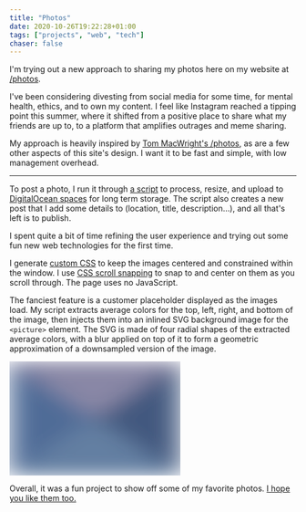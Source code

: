 ```yaml
---
title: "Photos"
date: 2020-10-26T19:22:28+01:00
tags: ["projects", "web", "tech"]
chaser: false
---
```


I'm trying out a new approach to sharing my photos here on my website at [/photos](/photos).

I've been considering divesting from social media for some time, for mental health, ethics, and to own my content. I feel like Instagram reached a tipping point this summer, where it shifted from a positive place to share what my friends are up to, to a platform that amplifies outrages and meme sharing.

My approach is heavily inspired by [Tom MacWright's /photos](https://macwright.com/2019/02/28/photos.html), as are a few other aspects of this site's design. I want it to be fast and simple, with low management overhead.

---

To post a photo, I run it through [a script](https://github.com/apexskier/camlittle.com/blob/98004f0cfeb1d4d847ce59d2743daf6a604718ae/photo.js) to process, resize, and upload to [DigitalOcean spaces](https://www.digitalocean.com/products/spaces/) for long term storage. The script also creates a new post that I add some details to (location, title, description…), and all that's left is to publish.

I spent quite a bit of time refining the user experience and trying out some fun new web technologies for the first time.

I generate [custom CSS](https://github.com/apexskier/camlittle.com/blob/98004f0cfeb1d4d847ce59d2743daf6a604718ae/layouts/photos/li.html#L5-L29) to keep the images centered and constrained within the window. I use [CSS scroll snapping](https://css-tricks.com/practical-css-scroll-snapping/) to snap to and center on them as you scroll through. The page uses no JavaScript.

The fanciest feature is a customer placeholder displayed as the images load. My script extracts average colors for the top, left, right, and bottom of the image, then injects them into an inlined SVG background image for the `<picture>` element. The SVG is made of four radial shapes of the extracted average colors, with a blur applied on top of it to form a geometric approximation of a downsampled version of the image.

<p>
	<svg viewBox="0 0 64 64" height="200" width="300" preserveAspectRatio="none" version="1.1" xmlns="http://www.w3.org/2000/svg" xmlns:xlink="http://www.w3.org/1999/xlink">
		<filter id="blurMe">
			<feGaussianBlur in="SourceGraphic" stdDeviation="5" />
		</filter>
		<g filter="url(#blurMe)">
			<polygon id="Path" fill="#8987a6" points="0 0 32 32 64 0"></polygon>
			<polygon id="Path" fill="#506c97" points="0 64 32 32 0 0"></polygon>
			<polygon id="Path" fill="#42587f" points="64 0 32 32 64 64"></polygon>
			<polygon id="Path" fill="#647fa2" points="64 64 32 32 0 64"></polygon>
		</g>
	</svg>
</p>

Overall, it was a fun project to show off some of my favorite photos. [I hope you like them too.](/photos)
